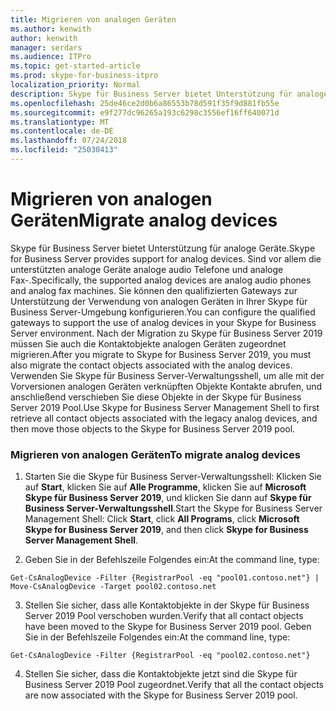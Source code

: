 ```yaml
---
title: Migrieren von analogen Geräten
ms.author: kenwith
author: kenwith
manager: serdars
ms.audience: ITPro
ms.topic: get-started-article
ms.prod: skype-for-business-itpro
localization_priority: Normal
description: Skype für Business Server bietet Unterstützung für analoge Geräte. Sind vor allem die unterstützten analoge Geräte analoge audio Telefone und analoge Fax-. Sie können den qualifizierten Gateways zur Unterstützung der Verwendung von analogen Geräten in Ihrer Skype für Business Server-Umgebung konfigurieren. Nach der Migration zu Skype für Business Server 2019 müssen Sie auch die Kontaktobjekte analogen Geräten zugeordnet migrieren. Verwenden Sie Skype für Business Server-Verwaltungsshell, um alle mit der Vorversionen analogen Geräten verknüpften Objekte Kontakte abrufen, und anschließend verschieben Sie diese Objekte in der Skype für Business Server 2019 Pool.
ms.openlocfilehash: 25de46ce2d0b6a86553b78d591f35f9d881fb55e
ms.sourcegitcommit: e9f277dc96265a193c6298c3556ef16ff640071d
ms.translationtype: MT
ms.contentlocale: de-DE
ms.lasthandoff: 07/24/2018
ms.locfileid: "25030413"
---
```

# <a name="migrate-analog-devices"></a><span data-ttu-id="054ad-107">Migrieren von analogen Geräten</span><span class="sxs-lookup"><span data-stu-id="054ad-107">Migrate analog devices</span></span>

<span data-ttu-id="054ad-108">Skype für Business Server bietet Unterstützung für analoge Geräte.</span><span class="sxs-lookup"><span data-stu-id="054ad-108">Skype for Business Server provides support for analog devices.</span></span> <span data-ttu-id="054ad-109">Sind vor allem die unterstützten analoge Geräte analoge audio Telefone und analoge Fax-.</span><span class="sxs-lookup"><span data-stu-id="054ad-109">Specifically, the supported analog devices are analog audio phones and analog fax machines.</span></span> <span data-ttu-id="054ad-110">Sie können den qualifizierten Gateways zur Unterstützung der Verwendung von analogen Geräten in Ihrer Skype für Business Server-Umgebung konfigurieren.</span><span class="sxs-lookup"><span data-stu-id="054ad-110">You can configure the qualified gateways to support the use of analog devices in your Skype for Business Server environment.</span></span> <span data-ttu-id="054ad-111">Nach der Migration zu Skype für Business Server 2019 müssen Sie auch die Kontaktobjekte analogen Geräten zugeordnet migrieren.</span><span class="sxs-lookup"><span data-stu-id="054ad-111">After you migrate to Skype for Business Server 2019, you must also migrate the contact objects associated with the analog devices.</span></span> <span data-ttu-id="054ad-112">Verwenden Sie Skype für Business Server-Verwaltungsshell, um alle mit der Vorversionen analogen Geräten verknüpften Objekte Kontakte abrufen, und anschließend verschieben Sie diese Objekte in der Skype für Business Server 2019 Pool.</span><span class="sxs-lookup"><span data-stu-id="054ad-112">Use Skype for Business Server Management Shell to first retrieve all contact objects associated with the legacy analog devices, and then move those objects to the Skype for Business Server 2019 pool.</span></span>
  
### <a name="to-migrate-analog-devices"></a><span data-ttu-id="054ad-113">Migrieren von analogen Geräten</span><span class="sxs-lookup"><span data-stu-id="054ad-113">To migrate analog devices</span></span>

1. <span data-ttu-id="054ad-114">Starten Sie die Skype für Business Server-Verwaltungsshell: Klicken Sie auf **Start**, klicken Sie auf **Alle Programme**, klicken Sie auf **Microsoft Skype für Business Server 2019**, und klicken Sie dann auf **Skype für Business Server-Verwaltungsshell**.</span><span class="sxs-lookup"><span data-stu-id="054ad-114">Start the Skype for Business Server Management Shell: Click **Start**, click **All Programs**, click **Microsoft Skype for Business Server 2019**, and then click **Skype for Business Server Management Shell**.</span></span>
    
2. <span data-ttu-id="054ad-115">Geben Sie in der Befehlszeile Folgendes ein:</span><span class="sxs-lookup"><span data-stu-id="054ad-115">At the command line, type:</span></span>
    
  ```
  Get-CsAnalogDevice -Filter {RegistrarPool -eq "pool01.contoso.net"} | Move-CsAnalogDevice -Target pool02.contoso.net
  
  ```

3. <span data-ttu-id="054ad-116">Stellen Sie sicher, dass alle Kontaktobjekte in der Skype für Business Server 2019 Pool verschoben wurden.</span><span class="sxs-lookup"><span data-stu-id="054ad-116">Verify that all contact objects have been moved to the Skype for Business Server 2019 pool.</span></span> <span data-ttu-id="054ad-117">Geben Sie in der Befehlszeile Folgendes ein:</span><span class="sxs-lookup"><span data-stu-id="054ad-117">At the command line, type:</span></span>
    
  ```
  Get-CsAnalogDevice -Filter {RegistrarPool -eq "pool02.contoso.net"}
  ```

4. <span data-ttu-id="054ad-118">Stellen Sie sicher, dass die Kontaktobjekte jetzt sind die Skype für Business Server 2019 Pool zugeordnet.</span><span class="sxs-lookup"><span data-stu-id="054ad-118">Verify that all the contact objects are now associated with the Skype for Business Server 2019 pool.</span></span>
    

